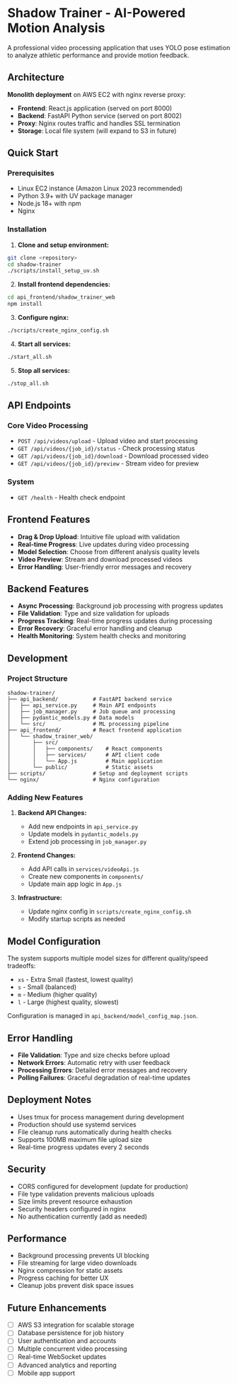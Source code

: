 # Shadow Trainer - AI-Powered Motion Analysis

A professional video processing application that uses YOLO pose estimation to analyze athletic performance and provide motion feedback.

## Architecture

**Monolith deployment** on AWS EC2 with nginx reverse proxy:
- **Frontend**: React.js application (served on port 8000)
- **Backend**: FastAPI Python service (served on port 8002)  
- **Proxy**: Nginx routes traffic and handles SSL termination
- **Storage**: Local file system (will expand to S3 in future)

## Quick Start

### Prerequisites
- Linux EC2 instance (Amazon Linux 2023 recommended)
- Python 3.9+ with UV package manager
- Node.js 18+ with npm
- Nginx

### Installation

1. **Clone and setup environment:**
```bash
git clone <repository>
cd shadow-trainer
./scripts/install_setup_uv.sh
```

2. **Install frontend dependencies:**
```bash
cd api_frontend/shadow_trainer_web
npm install
```

3. **Configure nginx:**
```bash
./scripts/create_nginx_config.sh
```

4. **Start all services:**
```bash
./start_all.sh
```

5. **Stop all services:**
```bash
./stop_all.sh
```

## API Endpoints

### Core Video Processing
- `POST /api/videos/upload` - Upload video and start processing
- `GET /api/videos/{job_id}/status` - Check processing status  
- `GET /api/videos/{job_id}/download` - Download processed video
- `GET /api/videos/{job_id}/preview` - Stream video for preview

### System
- `GET /health` - Health check endpoint

## Frontend Features

- **Drag & Drop Upload**: Intuitive file upload with validation
- **Real-time Progress**: Live updates during video processing
- **Model Selection**: Choose from different analysis quality levels
- **Video Preview**: Stream and download processed videos
- **Error Handling**: User-friendly error messages and recovery

## Backend Features

- **Async Processing**: Background job processing with progress updates
- **File Validation**: Type and size validation for uploads
- **Progress Tracking**: Real-time progress updates during processing
- **Error Recovery**: Graceful error handling and cleanup
- **Health Monitoring**: System health checks and monitoring

## Development

### Project Structure
```
shadow-trainer/
├── api_backend/           # FastAPI backend service
│   ├── api_service.py     # Main API endpoints
│   ├── job_manager.py     # Job queue and processing
│   ├── pydantic_models.py # Data models
│   └── src/               # ML processing pipeline
├── api_frontend/          # React frontend application  
│   └── shadow_trainer_web/
│       ├── src/
│       │   ├── components/    # React components
│       │   ├── services/      # API client code
│       │   └── App.js         # Main application
│       └── public/            # Static assets
├── scripts/               # Setup and deployment scripts
└── nginx/                 # Nginx configuration
```

### Adding New Features

1. **Backend API Changes:**
   - Add new endpoints in `api_service.py`
   - Update models in `pydantic_models.py`
   - Extend job processing in `job_manager.py`

2. **Frontend Changes:**
   - Add API calls in `services/videoApi.js`
   - Create new components in `components/`
   - Update main app logic in `App.js`

3. **Infrastructure:**
   - Update nginx config in `scripts/create_nginx_config.sh`
   - Modify startup scripts as needed

## Model Configuration

The system supports multiple model sizes for different quality/speed tradeoffs:
- `xs` - Extra Small (fastest, lowest quality)
- `s` - Small (balanced)
- `m` - Medium (higher quality)
- `l` - Large (highest quality, slowest)

Configuration is managed in `api_backend/model_config_map.json`.

## Error Handling

- **File Validation**: Type and size checks before upload
- **Network Errors**: Automatic retry with user feedback  
- **Processing Errors**: Detailed error messages and recovery
- **Polling Failures**: Graceful degradation of real-time updates

## Deployment Notes

- Uses tmux for process management during development
- Production should use systemd services
- File cleanup runs automatically during health checks
- Supports 100MB maximum file upload size
- Real-time progress updates every 2 seconds

## Security

- CORS configured for development (update for production)
- File type validation prevents malicious uploads
- Size limits prevent resource exhaustion
- Security headers configured in nginx
- No authentication currently (add as needed)

## Performance

- Background processing prevents UI blocking
- File streaming for large video downloads
- Nginx compression for static assets
- Progress caching for better UX
- Cleanup jobs prevent disk space issues

## Future Enhancements

- [ ] AWS S3 integration for scalable storage
- [ ] Database persistence for job history  
- [ ] User authentication and accounts
- [ ] Multiple concurrent video processing
- [ ] Real-time WebSocket updates
- [ ] Advanced analytics and reporting
- [ ] Mobile app support
